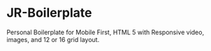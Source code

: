 JR-Boilerplate
==============

Personal Boilerplate for Mobile First, HTML 5 with Responsive video, images, and 12 or 16 grid layout.